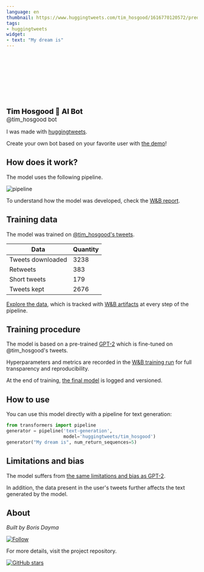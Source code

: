 ```yaml
---
language: en
thumbnail: https://www.huggingtweets.com/tim_hosgood/1616770120572/predictions.png
tags:
- huggingtweets
widget:
- text: "My dream is"
---
```


<div>
<div style="width: 132px; height:132px; border-radius: 50%; background-size: cover; background-image: url('https://pbs.twimg.com/profile_images/1280298808065302532/F7MrU729_400x400.jpg')">
</div>
<div style="margin-top: 8px; font-size: 19px; font-weight: 800">Tim Hosgood 🤖 AI Bot </div>
<div style="font-size: 15px">@tim_hosgood bot</div>
</div>

I was made with [huggingtweets](https://github.com/borisdayma/huggingtweets).

Create your own bot based on your favorite user with [the demo](https://colab.research.google.com/github/borisdayma/huggingtweets/blob/master/huggingtweets-demo.ipynb)!

## How does it work?

The model uses the following pipeline.

![pipeline](https://github.com/borisdayma/huggingtweets/blob/master/img/pipeline.png?raw=true)

To understand how the model was developed, check the [W&B report](https://wandb.ai/wandb/huggingtweets/reports/HuggingTweets-Train-a-Model-to-Generate-Tweets--VmlldzoxMTY5MjI).

## Training data

The model was trained on [@tim_hosgood's tweets](https://twitter.com/tim_hosgood).

| Data | Quantity |
| --- | --- |
| Tweets downloaded | 3238 |
| Retweets | 383 |
| Short tweets | 179 |
| Tweets kept | 2676 |

[Explore the data](https://wandb.ai/wandb/huggingtweets/runs/12cym848/artifacts), which is tracked with [W&B artifacts](https://docs.wandb.com/artifacts) at every step of the pipeline.

## Training procedure

The model is based on a pre-trained [GPT-2](https://huggingface.co/gpt2) which is fine-tuned on @tim_hosgood's tweets.

Hyperparameters and metrics are recorded in the [W&B training run](https://wandb.ai/wandb/huggingtweets/runs/21afj5yw) for full transparency and reproducibility.

At the end of training, [the final model](https://wandb.ai/wandb/huggingtweets/runs/21afj5yw/artifacts) is logged and versioned.

## How to use

You can use this model directly with a pipeline for text generation:

```python
from transformers import pipeline
generator = pipeline('text-generation',
                     model='huggingtweets/tim_hosgood')
generator("My dream is", num_return_sequences=5)
```

## Limitations and bias

The model suffers from [the same limitations and bias as GPT-2](https://huggingface.co/gpt2#limitations-and-bias).

In addition, the data present in the user's tweets further affects the text generated by the model.

## About

*Built by Boris Dayma*

[![Follow](https://img.shields.io/twitter/follow/borisdayma?style=social)](https://twitter.com/intent/follow?screen_name=borisdayma)

For more details, visit the project repository.

[![GitHub stars](https://img.shields.io/github/stars/borisdayma/huggingtweets?style=social)](https://github.com/borisdayma/huggingtweets)
